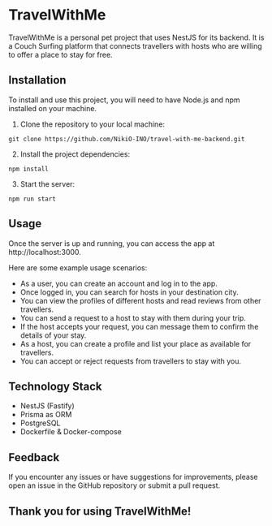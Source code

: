 # TravelWithMe

TravelWithMe is a personal pet project that uses NestJS for its backend. It is a Couch Surfing platform that connects travellers with hosts who are willing to offer a place to stay for free.

## Installation

To install and use this project, you will need to have Node.js and npm installed on your machine.

1. Clone the repository to your local machine:

```
git clone https://github.com/NikiO-INO/travel-with-me-backend.git
```

2. Install the project dependencies:

```
npm install
```

3. Start the server:

```
npm run start
```

## Usage

Once the server is up and running, you can access the app at http://localhost:3000.

Here are some example usage scenarios:

- As a user, you can create an account and log in to the app.
- Once logged in, you can search for hosts in your destination city.
- You can view the profiles of different hosts and read reviews from other travellers.
- You can send a request to a host to stay with them during your trip.
- If the host accepts your request, you can message them to confirm the details of your stay.
- As a host, you can create a profile and list your place as available for travellers.
- You can accept or reject requests from travellers to stay with you.

## Technology Stack

- NestJS (Fastify)
- Prisma as ORM
- PostgreSQL
- Dockerfile & Docker-compose

## Feedback

If you encounter any issues or have suggestions for improvements, please open an issue in the GitHub repository or submit a pull request.

## Thank you for using TravelWithMe!
